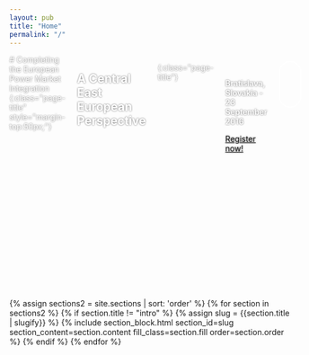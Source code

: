 ```yaml
---
layout: pub
title: "Home"
permalink: "/"
---
```


<link rel="stylesheet" href="https://maxcdn.bootstrapcdn.com/font-awesome/4.5.0/css/font-awesome.min.css">


<div class="bleed-section" style="background-size:cover;color:#fff;height:30em;background-image:url({{'/assets/img/header-3.jpg' | prepend:site.baseurl ;}});">

<a href="" id="first"></a>

<div class="medium-12 columns text-center" markdown="1" style="text-shadow: 0px 0px 3px rgba(0, 0, 0, 0.6);">
# Completing the European Power Market Integration
{:class="page-title" style="margin-top:50px;"}

## A Central East European Perspective
{:class="page-title"}

<div class="text-center" style="margin-top:2em;">
<p style="font-weight: 600;">Bratislava, Slovakia - 23 September 2016</p>
<a class="button large" href="{{'/register' | prepend: site.baseurl}}">Register now!</a>
</div>
<div class="text-center" style="margin-top:2em;">
<a href="#about" class="page-scroll button large btn-circle"><i class="fa fa-angle-down"></i></a>
</div>

</div>

</div>


{% assign sections2 = site.sections | sort: 'order' %}
{% for section in sections2 %}
{% if section.title != "intro" %}
{% assign slug = {{section.title | slugify}} %}
{% include section_block.html section_id=slug section_content=section.content fill_class=section.fill order=section.order %}
{% endif %}
{% endfor %}

<style type="text/css">
.page-title {font-weight: 900;}
.custom-nav {
    background: 0 0;
    -webkit-transition: background .5s ease-in-out,padding .5s ease-in-out;
    -moz-transition: background .5s ease-in-out,padding .5s ease-in-out;
    transition: background .5s ease-in-out,padding .5s ease-in-out;
}
.top-nav-collapse {
    padding:10px 2%;
    background-color:#0253A6;
    border-bottom: 10px solid #444;
    color: #FFF;
}
.btn-circle {
    width: 70px;
    height: 70px;
    margin-top: 15px;
    padding: 15px 18px;
    border: 2px solid #fff;
    border-radius: 35px;
    font-size: 40px !important;
    color: #fff;
    background: 0 0;
    -webkit-transition: background .3s ease-in-out;
    -moz-transition: background .3s ease-in-out;
    transition: background .3s ease-in-out;
}

.active {font-weight: 900;border-bottom:3px solid white;}
.global-header {border-bottom: none;}
</style>



<script type="text/javascript" src="{{'/assets/js/app.js' | prepend: site.baseurl}}"></script>
<script type="text/javascript">
$(window).scroll(function() {
    if (($(".sticky").offset().top - $("#first").offset().top) > 10) {
        $(".sticky").addClass("top-nav-collapse");
    } else {
        $(".sticky").removeClass("top-nav-collapse");
    }
});
    $(function() {
    $('a.page-scroll').bind('click', function(event) {
        var $anchor = $(this);
        $('html, body').stop().animate({
            scrollTop: $($anchor.attr('href')).offset().top
        }, 1500, 'easeInOutExpo');
        event.preventDefault();
    });
});
</script>

